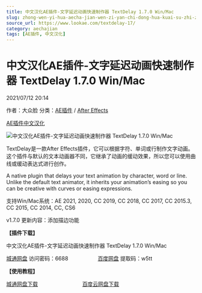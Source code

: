 ```yaml
---
title: 中文汉化AE插件-文字延迟动画快速制作器 TextDelay 1.7.0 Win/Mac
slug: zhong-wen-yi-hua-aecha-jian-wen-zi-yan-chi-dong-hua-kuai-su-zhi-zuo-qi-textdelay-1-7-0-win-mac
source_url: https://www.lookae.com/textdelay-17/
category: aechajian
tags: [AE插件, 中文汉化]
---
```

# 中文汉化AE插件-文字延迟动画快速制作器 TextDelay 1.7.0 Win/Mac

2021/07/12 20:14

作者：大众脸
分类：[AE插件](https://www.lookae.com/after-effects/aechajian/) / [After Effects](https://www.lookae.com/after-effects/)

[AE插件](https://www.lookae.com/tag/ae%e6%8f%92%e4%bb%b6/)[中文汉化](https://www.lookae.com/tag/%e4%b8%ad%e6%96%87%e6%b1%89%e5%8c%96/)

![中文汉化AE插件-文字延迟动画快速制作器 TextDelay 1.7.0 Win/Mac](https://www.lookae.com/wp-content/uploads/2021/03/TextDelay-16.jpg "中文汉化AE插件-文字延迟动画快速制作器 TextDelay 1.7.0 Win/Mac-LookAE.com")

TextDelay是一款After Effects插件，它可以根据字符、单词或行制作文字动画。这个插件与默认的文本动画器不同，它继承了动画的缓动效果，所以您可以使用曲线或缓动表达式进行创作。

A native plugin that delays your text animation by character, word or line. Unlike the default text animator, it inherits your animation’s easing so you can be creative with curves or easing expressions.

支持Win/Mac系统：AE 2021, 2020, CC 2019, CC 2018, CC 2017, CC 2015.3, CC 2015, CC 2014, CC, CS6

v1.7.0 更新内容：添加描边功能

**【插件下载】**

中文汉化AE插件-文字延迟动画快速制作器 TextDelay 1.7.0 Win/Mac

[城通网盘](https://089u.com/f/680462-502027642-501e8f) 访问密码：6688                    [百度网盘](https://pan.baidu.com/s/1wQQhpzcrKEQ9TutP8AzOjA) 提取码：w5tt

**【使用教程】**

[城通网盘下载](https://lookae.ctfile.com/fs/680462-324397770)                              [百度云网盘下载](https://pan.baidu.com/s/1Y13UWJhR7h7J8h4Xu-h3-g)
